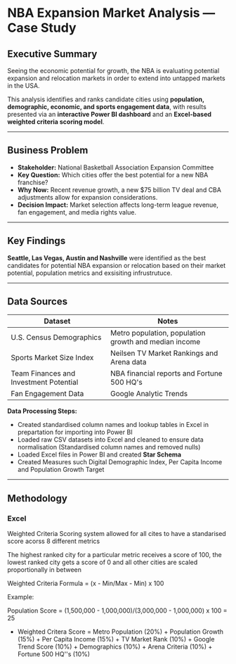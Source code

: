 #  NBA Expansion Market Analysis — Case Study

## Executive Summary
Seeing the economic potential for growth, the NBA is evaluating potential expansion and relocation markets in order to extend into untapped markets in the USA.  

This analysis identifies and ranks candidate cities using **population, demographic, economic, and sports engagement data**, with results presented 
via an **interactive Power BI dashboard** and an **Excel-based weighted criteria scoring model**.

---

## Business Problem
- **Stakeholder:** National Basketball Association Expansion Committee
- **Key Question:** Which cities offer the best potential for a new NBA franchise?
- **Why Now:** Recent revenue growth, a new $75 billion TV deal and CBA adjustments allow for expansion considerations.
- **Decision Impact:** Market selection affects long-term league revenue, fan engagement, and media rights value.

---

## Key Findings
**Seattle, Las Vegas, Austin and Nashville** were identified as the best candidates for potential NBA expansion or relocation based on their market potential, population metrics and exsisiting infrustrutuce.

---

## Data Sources
| Dataset | Notes |
|---------|-------|
| U.S. Census Demographics | Metro population, population growth and median income |
| Sports Market Size Index | Neilsen TV Market Rankings and Arena data |
| Team Finances and Investment Potential | NBA financial reports and Fortune 500 HQ's |
| Fan Engagement Data | Google Analytic Trends |

**Data Processing Steps:**
- Created standardised column names and lookup tables in Excel in prepartation for importing into Power BI
- Loaded raw CSV datasets into Excel and cleaned to ensure data normalisation (Standardised column names and removed nulls)
- Loaded Excel files in Power BI and created **Star Schema**
- Created Measures such Digital Demographic Index, Per Capita Income and Population Growth Target

---

## Methodology

### Excel
Weighted Criteria Scoring system allowed for all cites to have a standarised score acorss 8 different metrics

The highest ranked city for a particular metric receives a score of 100, the lowest ranked city gets a score of 0 and all other cities are scaled proportionally in between

Weighted Criteria Formula = (x - Min/Max - Min) x 100

Example:

Population Score = (1,500,000 - 1,000,000)/(3,000,000 - 1,000,000) x 100
                 = 25

- Weighted Critera Score = Metro Population (20%) + Population Growth (15%) + Per Capita Income (15%) + TV Market Rank (10%) + Google Trend Score (10%) + Demographics (10%) + Arena Criteria (10%) + Fortune 500 HQ''s (10%)


